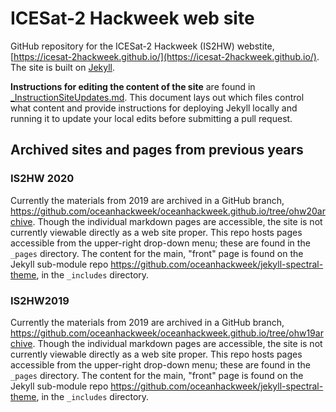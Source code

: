 # ICESat-2 Hackweek web site

GitHub repository for the ICESat-2 Hackweek (IS2HW) webstite, [https://icesat-2hackweek.github.io/](https://icesat-2hackweek.github.io/). The site is built on [Jekyll](https://jekyllrb.com).

**Instructions for editing the content of the site** are found in [_InstructionSiteUpdates.md](_InstructionSiteUpdates.md). This document lays out which files control what content and provide instructions for deploying Jekyll locally and running it to update your local edits before submitting a pull request.

## Archived sites and pages from previous years

### IS2HW 2020

Currently the materials from 2019 are archived in a GitHub branch, https://github.com/oceanhackweek/oceanhackweek.github.io/tree/ohw20archive. Though the individual markdown pages are accessible, the site is not currently viewable directly as a web site proper. This repo hosts pages accessible from the upper-right drop-down menu; these are found in the `_pages` directory. The content for the main, "front" page is found on the Jekyll sub-module repo https://github.com/oceanhackweek/jekyll-spectral-theme, in the `_includes` directory.

### IS2HW2019

Currently the materials from 2019 are archived in a GitHub branch, https://github.com/oceanhackweek/oceanhackweek.github.io/tree/ohw19archive. Though the individual markdown pages are accessible, the site is not currently viewable directly as a web site proper. This repo hosts pages accessible from the upper-right drop-down menu; these are found in the `_pages` directory. The content for the main, "front" page is found on the Jekyll sub-module repo https://github.com/oceanhackweek/jekyll-spectral-theme, in the `_includes` directory.
